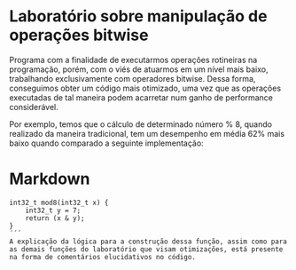 # Laboratório sobre manipulação de operações bitwise

Programa com a finalidade de executarmos operações rotineiras na programação, porém, com o viés de atuarmos em um nível mais baixo, trabalhando exclusivamente com operadores bitwise. Dessa forma, conseguimos obter um código mais otimizado, uma vez que as operações executadas de tal maneira podem acarretar num ganho de performance considerável.

Por exemplo, temos que o cálculo de determinado número % 8, quando realizado da maneira tradicional, tem um desempenho em média 62% mais baixo quando comparado a seguinte implementação:

# Markdown

```
int32_t mod8(int32_t x) {
    int32_t y = 7;
    return (x & y);
}
´´´
A explicação da lógica para a construção dessa função, assim como para as demais funções do laboratório que visam otimizações, está presente na forma de comentários elucidativos no código.
